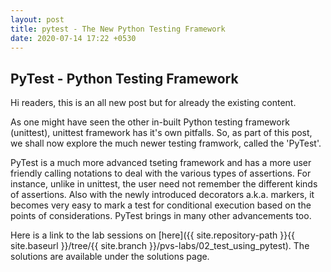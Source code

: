 ```yaml
---
layout: post
title: pytest - The New Python Testing Framework
date: 2020-07-14 17:22 +0530
---
```


## PyTest - Python Testing Framework

Hi readers, this is an all new post but for already the existing content.

As one might have seen the other in-built Python testing framework (unittest), unittest framework has it's own pitfalls.  So, as part of this post, we shall now explore the much newer testing framwork, called the 'PyTest'.

PyTest is a much more advanced tseting framework and has a more user friendly calling notations to deal with the various types of assertions.  For instance, unlike in unittest, the user need not remember the different kinds of assertions.  Also with the newly introduced decorators a.k.a. markers, it becomes very easy to mark a test for conditional execution based on the points of considerations.  PyTest brings in many other advancements too.

Here is a link to the lab sessions on [here]({{ site.repository-path }}{{ site.baseurl }}/tree/{{ site.branch }}/pvs-labs/02_test_using_pytest).  The solutions are available under the solutions page.
